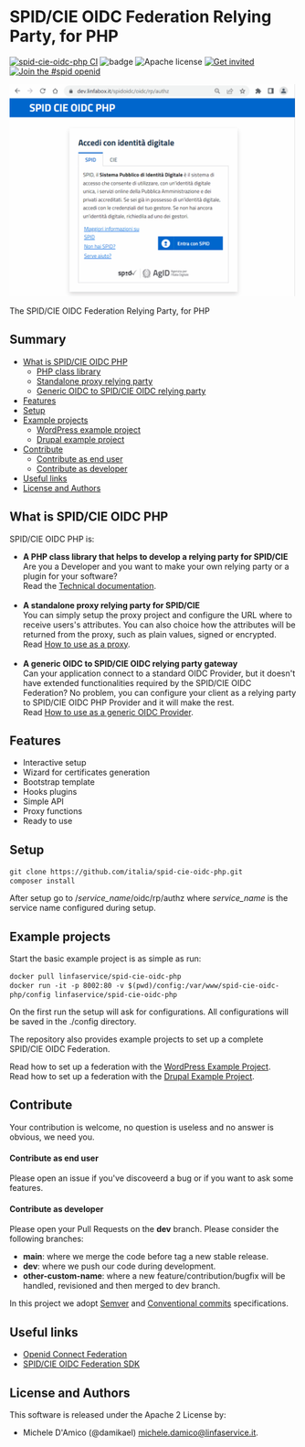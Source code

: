 # SPID/CIE OIDC Federation Relying Party, for PHP

[![spid-cie-oidc-php CI](https://github.com/italia/spid-cie-oidc-php/workflows/Setup%20Check%20CI/badge.svg)](https://github.com/italia/spid-cie-oidc-php/workflows/Setup%20Check%20CI/badge.svg)
![badge](https://img.shields.io/endpoint?url=https://gist.githubusercontent.com/damikael/f6982180cd9872afb7975f38524cc177/raw/spid-cie-oidc-php-dynamic-code-coverage-badge.json)
![Apache license](https://img.shields.io/badge/license-Apache%202-blue.svg)
[![Get invited](https://slack.developers.italia.it/badge.svg)](https://slack.developers.italia.it/)
[![Join the #spid openid](https://img.shields.io/badge/Slack%20channel-%23spid%20openid-blue.svg)](https://developersitalia.slack.com/archives/C7E85ED1N/)


<img src="doc/spid-cie-oidc-php.gif" width="500" />

The SPID/CIE OIDC Federation Relying Party, for PHP

## Summary

* [What is SPID/CIE OIDC PHP](#https://github.com/italia/spid-cie-oidc-php#what-is-spidcie-oidc-php)
    * [PHP class library](https://italia.github.io/spid-cie-oidc-php/doc/phpdoc/)
    * [Standalone proxy relying party](doc/howto-proxy/README.md)
    * [Generic OIDC to SPID/CIE OIDC relying party](doc/howto-gateway/README.md)
* [Features](#features)
* [Setup](#setup)
* [Example projects](#example-projects)
    * [WordPress example project](doc/example-wordpress/README.md)
    * [Drupal example project](doc/example-drupal/README.md)
* [Contribute](#contribute)
    * [Contribute as end user](#contribute-as-end-user)
    * [Contribute as developer](#contribute-as-developer)
* [Useful links](#useful-links)
* [License and Authors](#license-and-authors)

## What is SPID/CIE OIDC PHP
SPID/CIE OIDC PHP is:
 - **A PHP class library that helps to develop a relying party for SPID/CIE**<br/>
   Are you a Developer and you want to make your own relying party or a plugin for your software?<br/>
   Read the [Technical documentation](https://italia.github.io/spid-cie-oidc-php/doc/phpdoc/).<br/><br/>
 - **A standalone proxy relying party for SPID/CIE**<br/>
   You can simply setup the proxy project and configure the URL where to receive users's attributes. You can also choice how the attributes will be returned from the proxy, such as plain values, signed or encrypted.<br/>
   Read [How to use as a proxy](doc/howto-proxy/README.md).<br/><br/>
 - **A generic OIDC to SPID/CIE OIDC relying party gateway**<br/>
   Can your application connect to a standard OIDC Provider, but it doesn't have extended functionalities required by the SPID/CIE OIDC Federation? No problem, you can configure your client as a relying party to SPID/CIE OIDC PHP Provider and it will make the rest.<br/>
   Read [How to use as a generic OIDC Provider](doc/howto-gateway/README.md).

## Features

- Interactive setup
- Wizard for certificates generation
- Bootstrap template
- Hooks plugins
- Simple API
- Proxy functions
- Ready to use

## Setup

```
git clone https://github.com/italia/spid-cie-oidc-php.git
composer install
```
After setup go to /<i>service_name</i>/oidc/rp/authz
where <i>service_name</i> is the service name configured during setup.

## Example projects

Start the basic example project is as simple as run:
```
docker pull linfaservice/spid-cie-oidc-php
docker run -it -p 8002:80 -v $(pwd)/config:/var/www/spid-cie-oidc-php/config linfaservice/spid-cie-oidc-php
```
On the first run the setup will ask for configurations.
All configurations will be saved in the ./config directory.

The repository also provides example projects to set up a complete SPID/CIE OIDC Federation.<br/>

Read how to set up a federation with the [WordPress Example Project](doc/example-wordpress/README.md).<br/>
Read how to set up a federation with the [Drupal Example Project](doc/example-drupal/README.md).


## Contribute

Your contribution is welcome, no question is useless and no answer is obvious, we need you.

#### Contribute as end user

Please open an issue if you've discoveerd a bug or if you want to ask some features.

#### Contribute as developer

Please open your Pull Requests on the __dev__ branch. 
Please consider the following branches:

 - __main__: where we merge the code before tag a new stable release.
 - __dev__: where we push our code during development.
 - __other-custom-name__: where a new feature/contribution/bugfix will be handled, revisioned and then merged to dev branch.

In this project we adopt [Semver](https://semver.org/lang/it/) and
[Conventional commits](https://www.conventionalcommits.org/en/v1.0.0/) specifications.


## Useful links

* [Openid Connect Federation](https://openid.net/specs/openid-connect-federation-1_0.html)
* [SPID/CIE OIDC Federation SDK](https://github.com/italia/spid-cie-oidc-django)


## License and Authors

This software is released under the Apache 2 License by:

- Michele D'Amico (@damikael) <michele.damico@linfaservice.it>.
